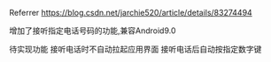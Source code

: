 Referrer https://blog.csdn.net/jarchie520/article/details/83274494

增加了接听指定电话号码的功能,兼容Android9.0

待实现功能
接听电话时不自动拉起应用界面
接听电话后自动按指定数字键
